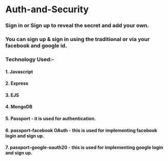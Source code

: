 # Auth-and-Security

### Sign in or Sign up to reveal the secret and add your own.

### You can sign up & sign in using the traditional or via your facebook and google id.

### Technology Used:-
 #### 1. Javascript
 #### 2. Express
 #### 3. EJS
 #### 4. MongoDB
 #### 5. Passport - it is used for authentication.
 #### 6. passport-facebook OAuth - this is used for implementing facebook login and sign up.
 #### 7. passport-google-oauth20 - this is used for implementing google login and sign up.
